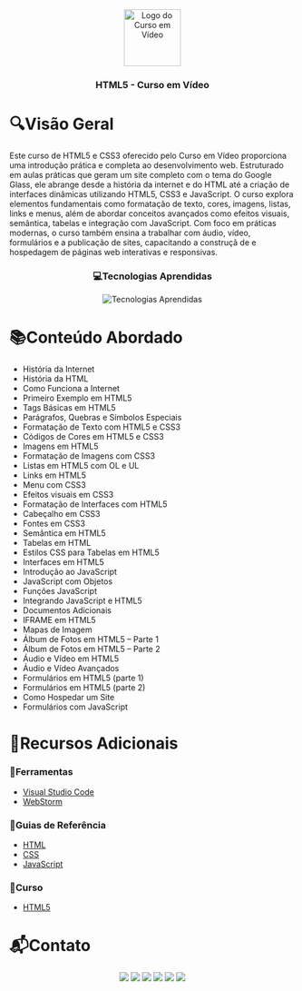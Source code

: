 <div align="center">
  <img height="100px" src="https://iconsverse.vercel.app/icons?i=cev" alt="Logo do Curso em Vídeo" />
  <h3 align="center">HTML5 - Curso em Vídeo</h3>
</div>

# 🔍Visão Geral
  Este curso de HTML5 e CSS3 oferecido pelo Curso em Vídeo proporciona uma introdução prática e completa ao desenvolvimento web. Estruturado em aulas práticas que geram um site completo com o tema do Google Glass, ele abrange desde a história da internet e do HTML até a criação de interfaces dinâmicas utilizando HTML5, CSS3 e JavaScript. O curso explora elementos fundamentais como formatação de texto, cores, imagens, listas, links e menus, além de abordar conceitos avançados como efeitos visuais, semântica, tabelas e integração com JavaScript. Com foco em práticas modernas, o curso também ensina a trabalhar com áudio, vídeo, formulários e a publicação de sites, capacitando a construçã de e hospedagem de páginas web interativas e responsivas.

<div align="center">
  <h3> 💻Tecnologias Aprendidas</h3>
  <img src="https://iconsverse.vercel.app/icons?i=html,css,js" alt="Tecnologias Aprendidas">
</div>

# 📚Conteúdo Abordado
  * História da Internet
  * História da HTML
  * Como Funciona a Internet
  * Primeiro Exemplo em HTML5
  * Tags Básicas em HTML5
  * Parágrafos, Quebras e Símbolos Especiais
  * Formatação de Texto com HTML5 e CSS3
  * Códigos de Cores em HTML5 e CSS3
  * Imagens em HTML5
  * Formatação de Imagens com CSS3
  * Listas em HTML5 com OL e UL
  * Links em HTML5
  * Menu com CSS3
  * Efeitos visuais em CSS3
  * Formatação de Interfaces com HTML5
  * Cabeçalho em CSS3
  * Fontes em CSS3
  * Semântica em HTML5
  * Tabelas em HTML
  * Estilos CSS para Tabelas em HTML5
  * Interfaces em HTML5
  * Introdução ao JavaScript
  * JavaScript com Objetos
  * Funções JavaScript
  * Integrando JavaScript e HTML5
  * Documentos Adicionais
  * IFRAME em HTML5
  * Mapas de Imagem
  * Álbum de Fotos em HTML5 – Parte 1
  * Álbum de Fotos em HTML5 – Parte 2
  * Áudio e Vídeo em HTML5
  * Áudio e Vídeo Avançados
  * Formulários em HTML5 (parte 1)
  * Formulários em HTML5 (parte 2)
  * Como Hospedar um Site
  * Formulários com JavaScript

# 🔗Recursos Adicionais
### 🔧Ferramentas
  - <a href="https://code.visualstudio.com/download">Visual Studio Code</a>
  - <a href="https://www.jetbrains.com/webstorm/promo/">WebStorm</a>

### 📖Guias de Referência
  - <a href="https://developer.mozilla.org/en-US/docs/Web/HTML">HTML</a>
  - <a href="https://developer.mozilla.org/en-US/docs/Web/CSS">CSS</a>
  - <a href="https://developer.mozilla.org/en-US/docs/Web/JavaScript">JavaScript</a>

### 📎Curso
  - <a href="https://www.cursoemvideo.com/curso/html5/">HTML5</a>

# 📬Contato
<div align="center"> 
  <a href="https://github.com/Paulo-Alvares"><img src="https://img.shields.io/badge/GitHub-000000?style=for-the-badge&logo=github&logoColor=white"></a>
  <a href = "mailto:pauloalvares66@gmail.com"><img src="https://img.shields.io/badge/Gmail-D14836?style=for-the-badge&logo=gmail&logoColor=white"></a>
  <a href="https://www.linkedin.com/in/paulo-alvares/"><img src="https://img.shields.io/badge/-LinkedIn-%230077B5?style=for-the-badge&logo=linkedin&logoColor=white"></a> 
  <a href="https://www.instagram.com/paulo_10111/"><img src="https://img.shields.io/badge/-Instagram-%23E4405F?style=for-the-badge&logo=instagram&logoColor=white"></a>
  <a href="https://www.facebook.com/paulogabriel.alvares"><img src="https://img.shields.io/badge/Facebook-1877F2?style=for-the-badge&logo=facebook&logoColor=white"></a>
  <a href="https://codepen.io/Poulos-Alvares"><img src="https://img.shields.io/badge/Codepen-000000?style=for-the-badge&logo=codepen&logoColor=white"></a>
</div>